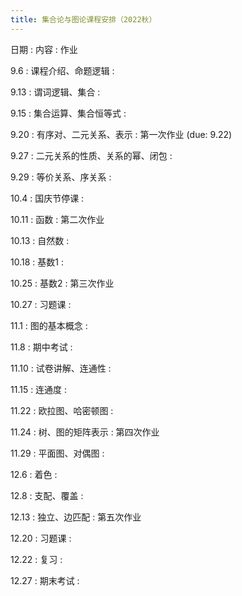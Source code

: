 ```yaml
---
title: 集合论与图论课程安排（2022秋）
---
```

日期
: 内容
    : 作业

9.6
: 课程介绍、命题逻辑 
    : 

9.13
: 谓词逻辑、集合
    : 

9.15
: 集合运算、集合恒等式
    : 

9.20
: 有序对、二元关系、表示
    : 第一次作业 (due: 9.22)

9.27
: 二元关系的性质、关系的幂、闭包
    : 

9.29
: 等价关系、序关系
    : 

10.4
: 国庆节停课
    : 

10.11
: 函数
    : 第二次作业

10.13
: 自然数
    : 

10.18
: 基数1
    : 

10.25
: 基数2
    : 第三次作业

10.27
: 习题课
    : 

11.1
: 图的基本概念
    : 

11.8
: 期中考试
    : 

11.10
: 试卷讲解、连通性
    : 

11.15
: 连通度
    : 

11.22
: 欧拉图、哈密顿图
    : 

11.24
: 树、图的矩阵表示
    : 第四次作业

11.29
: 平面图、对偶图
    : 

12.6
: 着色
    : 

12.8
: 支配、覆盖
    : 

12.13
: 独立、边匹配
    : 第五次作业

12.20
: 习题课
    : 

12.22
: 复习
    : 

12.27
: 期末考试
    : 
